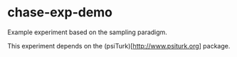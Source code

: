 # chase-exp-demo
Example experiment based on the sampling paradigm.

This experiment depends on the (psiTurk)[http://www.psiturk.org] package.
